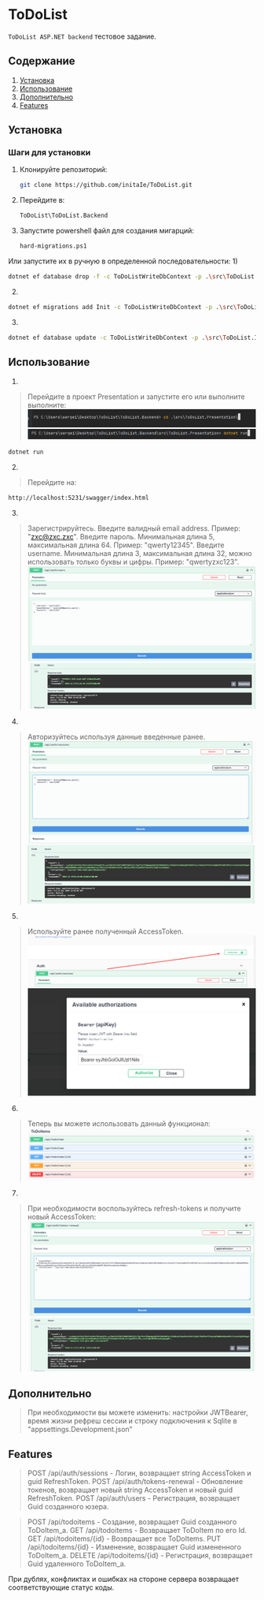 # ToDoList

`ToDoList ASP.NET backend` тестовое задание.

## Содержание

1. [Установка](#установка)
2. [Использование](#использование)
3. [Дополнительно](#дополнительно)
4. [Features](#features)

## Установка

### Шаги для установки

1. Клонируйте репозиторий:
    ```bash
    git clone https://github.com/initaIe/ToDoList.git
    ```
2. Перейдите в:
    ```bash
    ToDoList\ToDoList.Backend
    ```
3. Запустите powershell файл для создания мигарций:
    ```bash
    hard-migrations.ps1
    ```
Или запустите их в ручную в определенной последовательности:
1)
```bash
dotnet ef database drop -f -c ToDoListWriteDbContext -p .\src\ToDoList.Infrastructure\ -s .\src\ToDoList.Presentation\
```
2)
```bash
dotnet ef migrations add Init -c ToDoListWriteDbContext -p .\src\ToDoList.Infrastructure\ -s .\src\ToDoList.Presentation\
```
3)
```bash
dotnet ef database update -c ToDoListWriteDbContext -p .\src\ToDoList.Infrastructure\ -s .\src\ToDoList.Presentation\
```

## Использование

1)
> Перейдите в проект Presentation и запустите его или выполните выполните:
![Screenshot](./assets/StartStep1.png)
![Screenshot](./assets/StartStep2.png)
```bash
dotnet run
```
2)
> Перейдите на:
```bash
http://localhost:5231/swagger/index.html
```
3)
> Зарегистрируйтесь.
> Введите валидный email address. Пример: "zxc@zxc.zxc".
> Введите пароль. Минимальная длина 5, максимальная длина 64. Пример: "qwerty12345".
> Введите username. Минимальная длина 3, максимальная длина 32, можно использовать только буквы и цифры. Пример: "qwertyzxc123".
![Screenshot](./assets/Register.png)
![Screenshot](./assets/RegisterResult.png)

4)
> Авторизуйтесь используя данные введенные ранее.
![Screenshot](./assets/Login.png)
![Screenshot](./assets/LoginResult.png)

5)
> Используйте ранее полученный AccessToken.
![Screenshot](./assets/BearerStep1.png)
![Screenshot](./assets/BearerStep2.png)

6)
> Теперь вы можете использовать данный функционал:
![Screenshot](./assets/Features.png)

7)
> При необходимости воспользуйтесь refresh-tokens и получите новый AccessToken:
![Screenshot](./assets/RefreshTokens.png)
![Screenshot](./assets/RefreshTokensResult.png)

## Дополнительно

> При необходимости вы можете изменить: настройки JWTBearer, время жизни рефреш сессии и строку подключения к Sqlite в "appsettings.Development.json"

## Features

> POST /api/auth/sessions - Логин, возвращает string AccessToken и guid RefreshToken.
> POST /api/auth/tokens-renewal - Обновление токенов, возвращает новый string AccessToken и новый guid RefreshToken.
> POST /api/auth/users - Регистрация, возвращает Guid созданного юзера.

> POST /api/todoitems - Создание, возвращает Guid созданного ToDoItem_а.
> GET /api/todoitems - Возвращает ToDoItem по его Id.
> GET /api/todoitems/{id} - Возвращает все ToDoItems.
> PUT /api/todoitems/{id} - Изменение, возвращает Guid измененного ToDoItem_a.
> DELETE /api/todoitems/{id} - Регистрация, возвращает Guid удаленного ToDoItem_a.

При дублях, конфликтах и ошибках на стороне сервера возвращает соответствующие статус коды.
